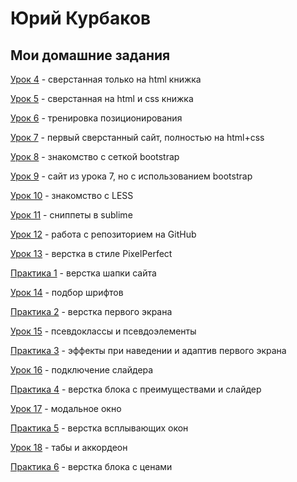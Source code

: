 # Юрий Курбаков
## Мои домашние задания

[Урок 4](https://blvrrr.github.io/webdev10/homework/lesson04/project/src/) - сверстанная только на html книжка

[Урок 5](https://blvrrr.github.io/webdev10/homework/lesson05/project/src/) - сверстанная на html и css книжка

[Урок 6](https://blvrrr.github.io/webdev10/homework/lesson06/project/src/) - тренировка позиционирования

[Урок 7](https://blvrrr.github.io/webdev10/homework/lesson07/project/src/) - первый сверстанный сайт, полностью на html+css

[Урок 8](https://blvrrr.github.io/webdev10/homework/lesson08/project/src/) - знакомство с сеткой bootstrap

[Урок 9](https://blvrrr.github.io/webdev10/homework/lesson09/project/src/) - сайт из урока 7, но с использованием bootstrap

[Урок 10](https://blvrrr.github.io/webdev10/homework/lesson10/project/src/) - знакомство с LESS

[Урок 11](https://blvrrr.github.io/webdev10/homework/lesson11/project/src/) - сниппеты в sublime

[Урок 12](https://blvrrr.github.io/webdev10/homework/lesson12/project/src/) - работа с репозиторием на GitHub

[Урок 13](https://blvrrr.github.io/webdev10/homework/lesson13/project/src/) - верстка в стиле PixelPerfect

[Практика 1](https://blvrrr.github.io/webdev10/homework/practice-1/project/src/) - верстка шапки сайта

[Урок 14](https://blvrrr.github.io/webdev10/homework/lesson14/fonts-viewer) - подбор шрифтов

[Практика 2](https://blvrrr.github.io/webdev10/homework/practice-2/project/src/) - верстка первого экрана

[Урок 15](https://blvrrr.github.io/webdev10/homework/lesson15/dz-15) - псевдоклассы и псевдоэлементы

[Практика 3](https://blvrrr.github.io/webdev10/homework/practice-3/project/src/) - эффекты при наведении и адаптив первого экрана

[Урок 16](https://blvrrr.github.io/webdev10/homework/lesson16/project/src/) - подключение слайдера

[Практика 4](https://blvrrr.github.io/webdev10/homework/practice-4/project/src/) - верстка блока с преимуществами и слайдер

[Урок 17](https://blvrrr.github.io/webdev10/homework/lesson17/project/src/) - модальное окно

[Практика 5](https://blvrrr.github.io/webdev10/homework/practice-5/project/src/) - верстка всплывающих окон

[Урок 18](https://blvrrr.github.io/webdev10/homework/lesson18/project/src/) - табы и аккордеон

[Практика 6](https://blvrrr.github.io/webdev10/homework/practice-6/project/src/) - верстка блока с ценами
